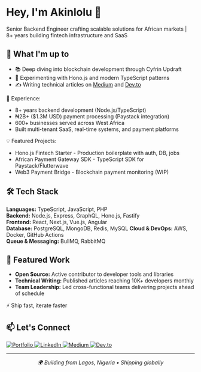 # Hey, I'm Akinlolu 👋

Senior Backend Engineer crafting scalable solutions for African markets | 8+ years building fintech infrastructure and SaaS

## 🚀 What I'm up to

<!--- - 🔨 Building Web3 payment systems on Base/Ethereum --->
- 📚 Deep diving into blockchain development through Cyfrin Updraft
- 🧪 Experimenting with Hono.js and modern TypeScript patterns
- ✍️ Writing technical articles on [Medium](https://medium.com/@weezykon) and [Dev.to](https://dev.to/weezykon)

💼 Experience:
- 8+ years backend development (Node.js/TypeScript)
- ₦2B+ ($1.3M USD) payment processing (Paystack integration)
- 600+ businesses served across West Africa
- Built multi-tenant SaaS, real-time systems, and payment platforms

💡 Featured Projects:
- Hono.js Fintech Starter - Production boilerplate with auth, DB, jobs
- African Payment Gateway SDK - TypeScript SDK for Paystack/Flutterwave
- Web3 Payment Bridge - Blockchain payment monitoring (WIP)

## 🛠️ Tech Stack

**Languages:** TypeScript, JavaScript, PHP  
**Backend:** Node.js, Express, GraphQL, Hono.js, Fastify  
**Frontend:** React, Next.js, Vue.js, Angular  
**Database:** PostgreSQL, MongoDB, Redis, MySQL 
**Cloud & DevOps:** AWS, Docker, GitHub Actions  
**Queue & Messaging:** BullMQ, RabbitMQ  


## 🌟 Featured Work
- **Open Source:** Active contributor to developer tools and libraries
- **Technical Writing:** Published articles reaching 10K+ developers monthly
- **Team Leadership:** Led cross-functional teams delivering projects ahead of schedule

⚡ Ship fast, iterate faster

## 📫 Let's Connect

<p align="left">
  <a href="https://akinlolu.com" target="_new">
    <img alt="Portfolio" src="https://img.shields.io/badge/Portfolio-akinlolu.com-000000?style=for-the-badge&logo=vercel&logoColor=white" />
  </a>
  <a href="https://www.linkedin.com/in/weezykon/" target="_new">
    <img alt="LinkedIn" src="https://img.shields.io/badge/LinkedIn-0077B5?style=for-the-badge&logo=linkedin&logoColor=white" />
  </a>
  <a href="https://medium.com/@weezykon" target="_new">
    <img alt="Medium" src="https://img.shields.io/badge/Medium-12100E?style=for-the-badge&logo=medium&logoColor=white" />
  </a>
  <a href="https://dev.to/weezykon" target="_new">
    <img alt="Dev.to" src="https://img.shields.io/badge/dev.to-0A0A0A?style=for-the-badge&logo=dev.to&logoColor=white" />
  </a>
</p>

---

<p align="center">
  <i>🌍 Building from Lagos, Nigeria • Shipping globally</i>
</p>
